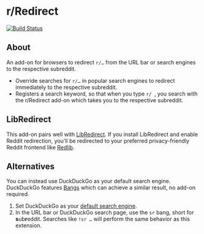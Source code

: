 # r/Redirect

[![Build Status](https://gitlab.com/SethFalco/r-slash-redirect/badges/main/pipeline.svg)](https://gitlab.com/SethFalco/r-slash-redirect/commits/main)

## About

An add-on for browsers to redirect `r/…` from the URL bar or search engines to the respective subreddit.

* Override searches for `r/…` in popular search engines to redirect immediately to the respective subreddit.
* Registers a search keyword, so that when you type `r/ `, you search with the r/Redirect add-on which takes you to the respective subreddit.

## LibRedirect

This add-on pairs well with [LibRedirect](https://libredirect.github.io/). If you install LibRedirect and enable Reddit redirection, you'll be redirected to your preferred privacy-friendly Reddit frontend like [Redlib](https://github.com/redlib-org/redlib).

## Alternatives

You can instead use DuckDuckGo as your default search engine. DuckDuckGo features [Bangs](https://duckduckgo.com/bangs) which can achieve a similar result, no add-on required.

1. Set DuckDuckGo as your [default search engine](https://duckduckgo.com/set-as-default).
2. In the URL bar or DuckDuckGo search page, use the `sr` bang, short for **s**ub**r**eddit. Searches like `!sr …` will perform the same behavior as this extension.
